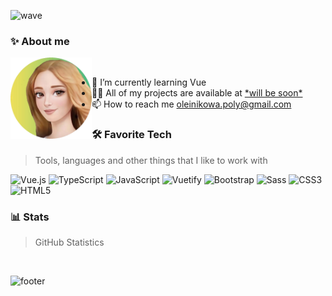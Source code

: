 ![wave](https://capsule-render.vercel.app/api?fontColor=fff&type=wave&&color=0:f1e05a,50:41b883,100:2b7489&text=Hi,%20I'm%20Polina&fontAlignY=30&height=250&descAlignY=45&descAlign=58.3&desc=A%20passionate%20frontend%20developer)

### ✨ About me

<img align="left" width="130" height="130" alt="" src="https://github.com/OleinikovaPolina/OleinikovaPolina/blob/main/5264wZSVkNE_2.png?raw=true"/>

<br>

- 🌱 I’m currently learning Vue
- 👨‍💻 All of my projects are available at <a href="#" target="_blank">\*will be soon\*</a>
- 📫 How to reach me <a href="mailto:oleinikowa.poly@gmail.com">oleinikowa.poly@gmail.com</a>

[comment]: <> (- 📄 Know about my experiences <a href="#" target="_blank">\*won't be soon\*</a>)

### 🛠️ Favorite Tech

> Tools, languages and other things that I like to work with

![Vue.js](https://img.shields.io/badge/vuejs-41b883.svg?style=for-the-badge&logo=vuedotjs&logoColor=white)
![TypeScript](https://img.shields.io/badge/typescript-41b883.svg?style=for-the-badge&logo=typescript&logoColor=white)
![JavaScript](https://img.shields.io/badge/javascript-41b883.svg?style=for-the-badge&logo=javascript&logoColor=white)
![Vuetify](https://img.shields.io/badge/Vuetify-2b7489?style=for-the-badge&logo=vuetify&logoColor=white)
![Bootstrap](https://img.shields.io/badge/bootstrap-2b7489.svg?style=for-the-badge&logo=bootstrap&logoColor=white)
![Sass](https://img.shields.io/badge/Sass-f1e05a?style=for-the-badge&logo=sass&logoColor=black)
![CSS3](https://img.shields.io/badge/css3-f1e05a.svg?style=for-the-badge&logo=css3&logoColor=black)
![HTML5](https://img.shields.io/badge/html5-e34c26.svg?style=for-the-badge&logo=html5&logoColor=white)

### 📊 Stats

> GitHub Statistics

<p align="center">
    <img alt="" height="137px" src="https://github-readme-stats.vercel.app/api?username=oleinikovapolina&show_icons=true&theme=vue" />    
    <img alt="" height="137px" src="https://github-profile-summary-cards.vercel.app/api/cards/repos-per-language?username=oleinikovapolina&theme=vue" /> 
</p>

![footer](https://capsule-render.vercel.app/api?section=footer&type=wave&color=0:f1e05a,50:41b883,100:2b7489&height=150)